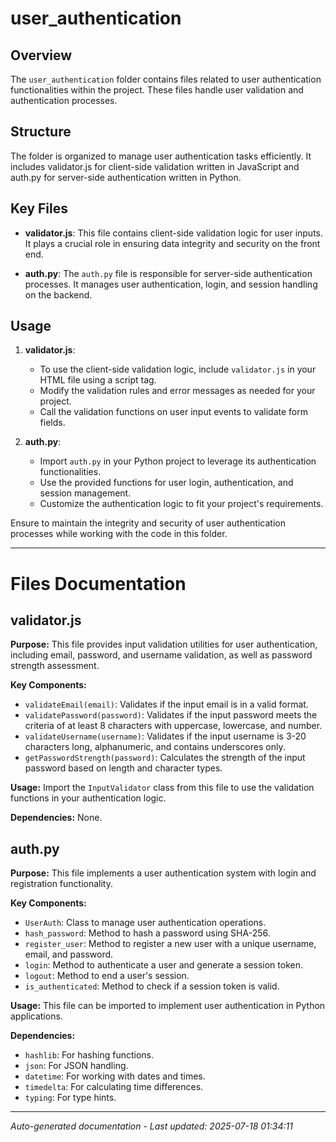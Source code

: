 # user_authentication

## Overview
The `user_authentication` folder contains files related to user authentication functionalities within the project. These files handle user validation and authentication processes.

## Structure
The folder is organized to manage user authentication tasks efficiently. It includes validator.js for client-side validation written in JavaScript and auth.py for server-side authentication written in Python.

## Key Files
- **validator.js**: This file contains client-side validation logic for user inputs. It plays a crucial role in ensuring data integrity and security on the front end.
  
- **auth.py**: The `auth.py` file is responsible for server-side authentication processes. It manages user authentication, login, and session handling on the backend.

## Usage
1. **validator.js**:
   - To use the client-side validation logic, include `validator.js` in your HTML file using a script tag.
   - Modify the validation rules and error messages as needed for your project.
   - Call the validation functions on user input events to validate form fields.

2. **auth.py**:
   - Import `auth.py` in your Python project to leverage its authentication functionalities.
   - Use the provided functions for user login, authentication, and session management.
   - Customize the authentication logic to fit your project's requirements.

Ensure to maintain the integrity and security of user authentication processes while working with the code in this folder.

---

# Files Documentation

## validator.js

**Purpose:** This file provides input validation utilities for user authentication, including email, password, and username validation, as well as password strength assessment.

**Key Components:**
- `validateEmail(email)`: Validates if the input email is in a valid format.
- `validatePassword(password)`: Validates if the input password meets the criteria of at least 8 characters with uppercase, lowercase, and number.
- `validateUsername(username)`: Validates if the input username is 3-20 characters long, alphanumeric, and contains underscores only.
- `getPasswordStrength(password)`: Calculates the strength of the input password based on length and character types.

**Usage:** Import the `InputValidator` class from this file to use the validation functions in your authentication logic.

**Dependencies:** None.

## auth.py

**Purpose:** This file implements a user authentication system with login and registration functionality.

**Key Components:**
- `UserAuth`: Class to manage user authentication operations.
- `hash_password`: Method to hash a password using SHA-256.
- `register_user`: Method to register a new user with a unique username, email, and password.
- `login`: Method to authenticate a user and generate a session token.
- `logout`: Method to end a user's session.
- `is_authenticated`: Method to check if a session token is valid.

**Usage:** This file can be imported to implement user authentication in Python applications.

**Dependencies:**
- `hashlib`: For hashing functions.
- `json`: For JSON handling.
- `datetime`: For working with dates and times.
- `timedelta`: For calculating time differences.
- `typing`: For type hints.

---
*Auto-generated documentation - Last updated: 2025-07-18 01:34:11*
